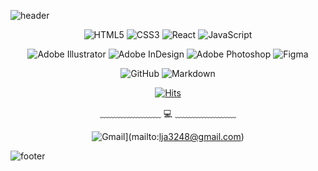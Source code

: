 ![header](https://capsule-render.vercel.app/api?type=waving&&color=0:fceabb,100:f8b500&height=200&section=header&text=frontEnd,%20199jeonga&fontSize=50&fontColor=333&fontAlignY=40&animation=fadeIn)

<div align="center"> 

![HTML5](https://img.shields.io/badge/html5-%23E34F26.svg?style=for-the-badge&logo=html5&logoColor=white)      ![CSS3](https://img.shields.io/badge/css3-%231572B6.svg?style=for-the-badge&logo=css3&logoColor=white)      ![React](https://img.shields.io/badge/react-%2320232a.svg?style=for-the-badge&logo=react&logoColor=%2361DAFB)     ![JavaScript](https://img.shields.io/badge/javascript-%23323330.svg?style=for-the-badge&logo=javascript&logoColor=%23F7DF1E)

![Adobe Illustrator](https://img.shields.io/badge/adobeillustrator-%23FF9A00.svg?style=for-the-badge&logo=adobeillustrator&logoColor=white)     ![Adobe InDesign](https://img.shields.io/badge/Adobe%20InDesign-49021F?style=for-the-badge&logo=adobeindesign&logoColor=white)     ![Adobe Photoshop](https://img.shields.io/badge/adobephotoshop-%2331A8FF.svg?style=for-the-badge&logo=adobephotoshop&logoColor=white)     ![Figma](https://img.shields.io/badge/figma-%23F24E1E.svg?style=for-the-badge&logo=figma&logoColor=white)

![GitHub](https://img.shields.io/badge/github-%23121011.svg?style=for-the-badge&logo=github&logoColor=white)     ![Markdown](https://img.shields.io/badge/markdown-%23000000.svg?style=for-the-badge&logo=markdown&logoColor=white)



[![Hits](https://hits.seeyoufarm.com/api/count/incr/badge.svg?url=https%3A%2F%2Fgithub.com%2F199jeonga&count_bg=%23F8B500&title_bg=%23555555&icon=&icon_color=%23E7E7E7&title=hits&edge_flat=false)](https://hits.seeyoufarm.com)



﹏﹏﹏﹏﹏﹏﹏  :computer:  ﹏﹏﹏﹏﹏﹏﹏  



![Gmail](https://img.shields.io/badge/Gmail-D14836?style=for-the-badge&logo=gmail&logoColor=white&link=mailto:lja3248@gmail.com)](mailto:lja3248@gmail.com)
</div>

![footer](https://capsule-render.vercel.app/api?type=waving&&color=gradient&height=70&section=footer&fontSize=90)

